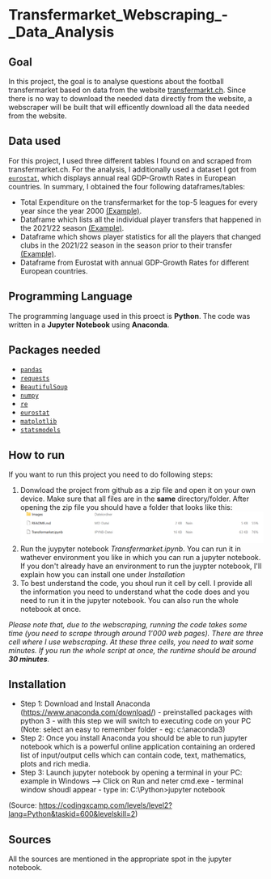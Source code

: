 # Transfermarket_Webscraping_-_Data_Analysis
## Goal
In this project, the goal is to analyse questions about the football transfermarket based on data from the website [transfermarkt.ch](https://www.transfermarkt.ch/). Since there is no way to download the needed data directly from the website, a webscraper will be built that will efficently download all the data needed from the website.
## Data used
For this project, I used three different tables I found on and scraped from transfermarket.ch. For the analysis, I additionally used a dataset I got from [`eurostat`](https://pypi.org/project/eurostat/), which displays annual real GDP-Growth Rates in European countries. In summary, I obtained the four following dataframes/tables:
- Total Expenditure on the transfermarket for the top-5 leagues for every year since the year 2000 [(Example)](https://www.transfermarkt.ch/transfers/transfersalden/statistik/plus/0?sa=&saison_id=2022&saison_id_bis=2022&land_id=&nat=&pos=&w_s).
- Dataframe which lists all the individual player transfers that happened in the 2021/22 season [(Example)](https://www.transfermarkt.ch/transfers/saisontransfers/statistik/top/saison_id/2021/transferfenster/alle/land_id//ausrichtung//spielerposition_id//altersklasse//leihe//plus/1/galerie/0/page/).
- Dataframe which shows player statistics for all the players that changed clubs in the 2021/22 season in the season prior to their transfer [(Example)](https://www.transfermarkt.co.uk/Jack-Grealish/leistungsdatendetails/spieler/203460/saison/2020/verein/0/liga/0/wettbewerb//pos/0/trainer_id/0/plus/1).
- Dataframe from Eurostat with annual GDP-Growth Rates for different European countries.

## Programming Language
The programming language used in this proect is **Python**. The code was written in a **Jupyter Notebook** using **Anaconda**.
## Packages needed
- [`pandas`](https://pandas.pydata.org/docs/)
- [`requests`](https://requests.readthedocs.io/en/latest/)
- [`BeautifulSoup`](https://beautiful-soup-4.readthedocs.io/en/latest/)
- [`numpy`](https://numpy.org/doc/stable/)
- [`re`](https://docs.python.org/3/library/re.html)
- [`eurostat`](https://pypi.org/project/eurostat/)
- [`matplotlib`](https://matplotlib.org/)
- [`statsmodels`](https://www.statsmodels.org/stable/index.html)
## How to run
If you want to run this project you need to do following steps:
1. Donwload the project from github as a zip file and open it on your own device. Make sure that all files are in the **same** directory/folder. After opening the zip file you should have a folder that looks like this:
![](Images/Depository.png)
2. Run the juypyter notebook *Transfermarket.ipynb*. You can run it in wathever environment you like in which you can run a jupyter notebook. If you don't already have an environment to run the juypter notebook, I'll explain how you can install one under *Installation*
3. To best understand the code, you shoul run it cell by cell. I provide all the information you need to understand what the code does and you need to run it in the jupyter notebook. You can also run the whole notebook at once.

*Please note that, due to the webscraping, running the code takes some time (you need to scrape through around 1'000 web pages). There are three cell where I use webscraping. At these three cells, you need to wait some minutes. If you run the whole script at once, the runtime should be around **30 minutes**.*

## Installation

- Step 1: Download and Install Anaconda (https://www.anaconda.com/download/) - preinstalled packages with python 3 - with this step we will switch to executing code on your PC (Note: select an easy to remember folder - eg: c:\anaconda3)
- Step 2: Once you install Anaconda you should be able to run jupyter notebook which is a powerful online application containing an ordered list of input/output cells which can contain code, text, mathematics, plots and rich media.
- Step 3: Launch jupyter notebook by opening a terminal in your PC: example in Windows --> Click on Run and neter cmd.exe - terminal window shoudl appear - type in: C:\Python>jupyter notebook

(Source: https://codingxcamp.com/levels/level2?lang=Python&taskid=600&levelskill=2)

## Sources
All the sources are mentioned in the appropriate spot in the jupyter notebook.

